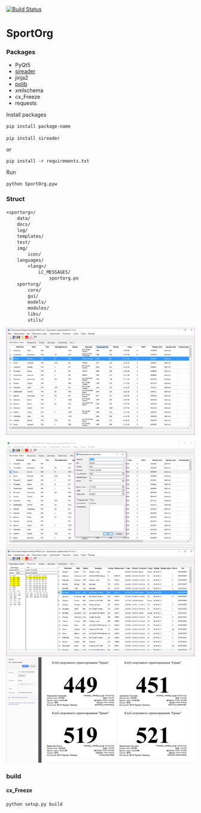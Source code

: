 [![Build Status](https://api.travis-ci.org/sportorg/pysport.svg?branch=dev)](https://api.travis-ci.org/sportorg/pysport)

# SportOrg

### Packages

- PyQt5
- [sireader](https://pypi.python.org/pypi/sireader/1.0.1)
- jinja2
- [polib](http://polib.readthedocs.io/en/latest/quickstart.html)
- xmlschema
- cx_Freeze
- requests

Install packages
```commandline
pip install package-name

pip install sireader
```

or

```commandline
pip install -r requirements.txt
```

Run

```commandline
python SportOrg.pyw
```

### Struct

```
<sportorg>/
    data/
    docs/
    log/
    templates/
    test/
    img/
        icon/
    languages/
        <lang>/
            LC_MESSAGES/
                sportorg.po
    sportorg/
        core/
        gui/
        models/
        modules/
        libs/
        utils/
```

![Mainwindow sportorg](img/mainwindow.png)

![Dialogedit sportorg](img/dialogedit.png)
![Result sportorg](img/result.png)
![Bibprintout sportorg](img/bibprintout.png)


### build

#### cx_Freeze

`python setup.py build`
